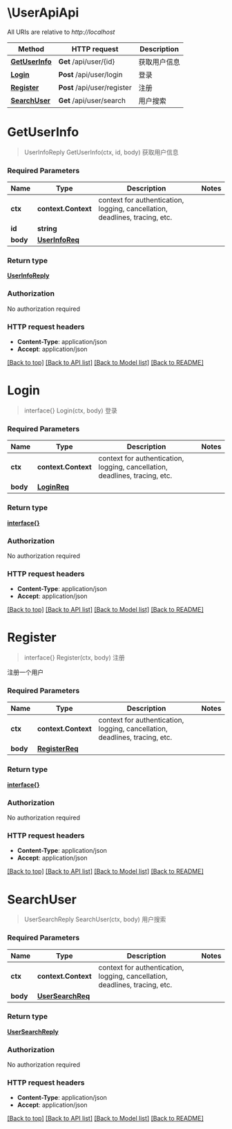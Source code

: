 # \UserApiApi

All URIs are relative to *http://localhost*

Method | HTTP request | Description
------------- | ------------- | -------------
[**GetUserInfo**](UserApiApi.md#GetUserInfo) | **Get** /api/user/{id} | 获取用户信息
[**Login**](UserApiApi.md#Login) | **Post** /api/user/login | 登录
[**Register**](UserApiApi.md#Register) | **Post** /api/user/register | 注册
[**SearchUser**](UserApiApi.md#SearchUser) | **Get** /api/user/search | 用户搜索


# **GetUserInfo**
> UserInfoReply GetUserInfo(ctx, id, body)
获取用户信息

### Required Parameters

Name | Type | Description  | Notes
------------- | ------------- | ------------- | -------------
 **ctx** | **context.Context** | context for authentication, logging, cancellation, deadlines, tracing, etc.
  **id** | **string**|  | 
  **body** | [**UserInfoReq**](UserInfoReq.md)|  | 

### Return type

[**UserInfoReply**](UserInfoReply.md)

### Authorization

No authorization required

### HTTP request headers

 - **Content-Type**: application/json
 - **Accept**: application/json

[[Back to top]](#) [[Back to API list]](../README.md#documentation-for-api-endpoints) [[Back to Model list]](../README.md#documentation-for-models) [[Back to README]](../README.md)

# **Login**
> interface{} Login(ctx, body)
登录

### Required Parameters

Name | Type | Description  | Notes
------------- | ------------- | ------------- | -------------
 **ctx** | **context.Context** | context for authentication, logging, cancellation, deadlines, tracing, etc.
  **body** | [**LoginReq**](LoginReq.md)|  | 

### Return type

[**interface{}**](interface{}.md)

### Authorization

No authorization required

### HTTP request headers

 - **Content-Type**: application/json
 - **Accept**: application/json

[[Back to top]](#) [[Back to API list]](../README.md#documentation-for-api-endpoints) [[Back to Model list]](../README.md#documentation-for-models) [[Back to README]](../README.md)

# **Register**
> interface{} Register(ctx, body)
注册

注册一个用户

### Required Parameters

Name | Type | Description  | Notes
------------- | ------------- | ------------- | -------------
 **ctx** | **context.Context** | context for authentication, logging, cancellation, deadlines, tracing, etc.
  **body** | [**RegisterReq**](RegisterReq.md)|  | 

### Return type

[**interface{}**](interface{}.md)

### Authorization

No authorization required

### HTTP request headers

 - **Content-Type**: application/json
 - **Accept**: application/json

[[Back to top]](#) [[Back to API list]](../README.md#documentation-for-api-endpoints) [[Back to Model list]](../README.md#documentation-for-models) [[Back to README]](../README.md)

# **SearchUser**
> UserSearchReply SearchUser(ctx, body)
用户搜索

### Required Parameters

Name | Type | Description  | Notes
------------- | ------------- | ------------- | -------------
 **ctx** | **context.Context** | context for authentication, logging, cancellation, deadlines, tracing, etc.
  **body** | [**UserSearchReq**](UserSearchReq.md)|  | 

### Return type

[**UserSearchReply**](UserSearchReply.md)

### Authorization

No authorization required

### HTTP request headers

 - **Content-Type**: application/json
 - **Accept**: application/json

[[Back to top]](#) [[Back to API list]](../README.md#documentation-for-api-endpoints) [[Back to Model list]](../README.md#documentation-for-models) [[Back to README]](../README.md)


